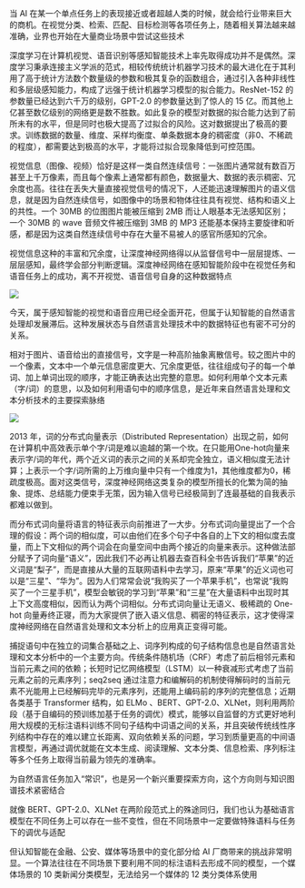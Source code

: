 当 AI 在某一个单点任务上的表现接近或者超越人类的时候，就会给行业带来巨大的商机。在视觉分类、检索、匹配、目标检测等各项任务上，随着相关算法越来越准确，业界也开始在大量商业场景中尝试这些技术

深度学习在计算机视觉、语音识别等感知智能技术上率先取得成功并不是偶然。深度学习秉承连接主义学派的范式，相较传统统计机器学习技术的最大进化在于其利用了高于统计方法数个数量级的参数和极其复杂的函数组合，通过引入各种非线性和多层级感知能力，构成了远强于统计机器学习模型的拟合能力。ResNet-152 的参数量已经达到六千万的级别，GPT-2.0 的参数量达到了惊人的 15 亿。而其他上亿甚至数亿级别的网络更是数不胜数。如此复杂的模型对数据的拟合能力达到了前所未有的水平，但是同时也极大提高了过拟合的风险。这对数据提出了极高的要求。训练数据的数量、维度、采样均衡度、单条数据本身的稠密度（非0、不稀疏的程度），都需要达到极高的水平，才能将过拟合现象降低到可控范围。

视觉信息（图像、视频）恰好是这样一类自然连续信号：一张图片通常就有数百万甚至上千万像素，而且每个像素上通常都有颜色，数据量大、数据的表示稠密、冗余度也高。往往在丢失大量直接视觉信号的情况下，人还能迅速理解图片的语义信息，就是因为自然连续信号，如图像中的场景和物体往往具有视觉、结构和语义上的共性。一个 30MB 的位图图片能被压缩到 2MB 而让人眼基本无法感知区别；一个 30MB 的 wave 音频文件被压缩到 3MB 的 MP3 还能基本保持主要旋律和听感，都是因为这类自然连续信号中存在大量不易被人的感官所感知的冗余。

视觉信息这种的丰富和冗余度，让深度神经网络得以从监督信号中一层层提炼、一层层感知，最终学会部分判断逻辑。深度神经网络在感知智能阶段中在视觉任务和语音任务上的成功，离不开视觉、语音信号自身的这种数据特点

![](https://maoxianxin1996.oss-accelerate.aliyuncs.com/codechina1/20210803152422.png)

今天，属于感知智能的视觉和语音应用已经全面开花，但属于认知智能的自然语言处理却发展滞后。这种发展状态与自然语言处理技术中的数据特征也有密不可分的关系。 

相对于图片、语音给出的直接信号，文字是一种高阶抽象离散信号。较之图片中的一个像素，文本中一个单元信息密度更大、冗余度更低，往往组成句子的每一个单词、加上单词出现的顺序，才能正确表达出完整的意思。如何利用单个文本元素（字/词）的意思，以及如何利用语句中的顺序信息，是近年来自然语言处理和文本分析技术的主要探索脉络

![](https://maoxianxin1996.oss-accelerate.aliyuncs.com/codechina1/20210803152442.png)

2013 年，词的分布式向量表示（Distributed Representation）出现之前，如何在计算机中高效表示单个字/词是难以逾越的第一个坎。在只能用One-hot向量来表示字/词的年代，两个近义词的表示之间的关系却完全独立，语义相似度无法计算；上表示一个字/词所需的上万维向量中只有一个维度为1，其他维度都为0，稀疏度极高。面对这类信号，深度神经网络这类复杂的模型所擅长的化繁为简的抽象、提炼、总结能力便束手无策，因为输入信号已经极简到了连最基础的自我表示都难以做到。

而分布式词向量将语言的特征表示向前推进了一大步。分布式词向量提出了一个合理的假设：两个词的相似度，可以由他们在多个句子中各自的上下文的相似度去度量，而上下文相似的两个词会在向量空间中由两个接近的向量来表示。这种做法部分赋予了词向量“语义”，因此我们不必再让机器去查百科全书告诉我们“苹果”的近义词是“梨子”，而是直接从大量的互联网语料中去学习，原来“苹果”的近义词也可以是“三星”、“华为”。因为人们常常会说“我购买了一个苹果手机”，也常说“我购买了一个三星手机”，模型会敏锐的学习到“苹果”和“三星”在大量语料中出现时其上下文高度相似，因而认为两个词相似。分布式词向量让无语义、极稀疏的 One-hot 向量寿终正寝，而为大家提供了嵌入语义信息、稠密的特征表示，这才使得深度神经网络在自然语言处理和文本分析上的应用真正变得可能。

捕捉语句中在独立的词集合基础之上、词序列构成的句子结构信息也是自然语言处理和文本分析中的一个主要方向。传统条件随机场（CRF）考虑了前后相邻元素和当前元素之间的依赖；长短时记忆网络模型（LSTM）以一种衰减形式考虑了当前元素之前的元素序列；seq2seq 通过注意力和编解码的机制使得解码时的当前元素不光能用上已经解码完毕的元素序列，还能用上编码前的序列的完整信息；近期各类基于 Transformer 结构，如 ELMo 、BERT、GPT-2.0、XLNet，则利用两阶段（基于自编码的预训练加基于任务的调优）模式，能够以自监督的方式更好地利用大规模的无标注语料训练不同句子结构中词语之间的关系，并且突破传统线性序列结构中存在的难以建立长距离、双向依赖关系的问题，学习到质量更高的中间语言模型，再通过调优就能在文本生成、阅读理解、文本分类、信息检索、序列标注等多个任务上取得当前最为领先的准确率。

为自然语言任务加入“常识”，也是另一个新兴重要探索方向，这个方向则与知识图谱技术紧密结合

就像 BERT、GPT-2.0、XLNet 在两阶段范式上的殊途同归，我们也认为基础语言模型在不同任务上可以存在一些不变性，但在不同场景中一定要做特殊语料与任务下的调优与适配

但认知智能在金融、公安、媒体等场景中的变化部分给 AI 厂商带来的挑战非常明显。一个算法往往在不同场景下要利用不同的标注语料去形成不同的模型，一个媒体场景的 10 类新闻分类模型，无法给另一个媒体的 12 类分类体系使用